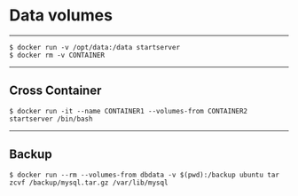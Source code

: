 # Data volumes

- - -

```shell
$ docker run -v /opt/data:/data startserver
$ docker rm -v CONTAINER
```

- - -

## Cross Container

```shell
$ docker run -it --name CONTAINER1 --volumes-from CONTAINER2 startserver /bin/bash
```

- - -

## Backup

```shell
$ docker run --rm --volumes-from dbdata -v $(pwd):/backup ubuntu tar zcvf /backup/mysql.tar.gz /var/lib/mysql
```

